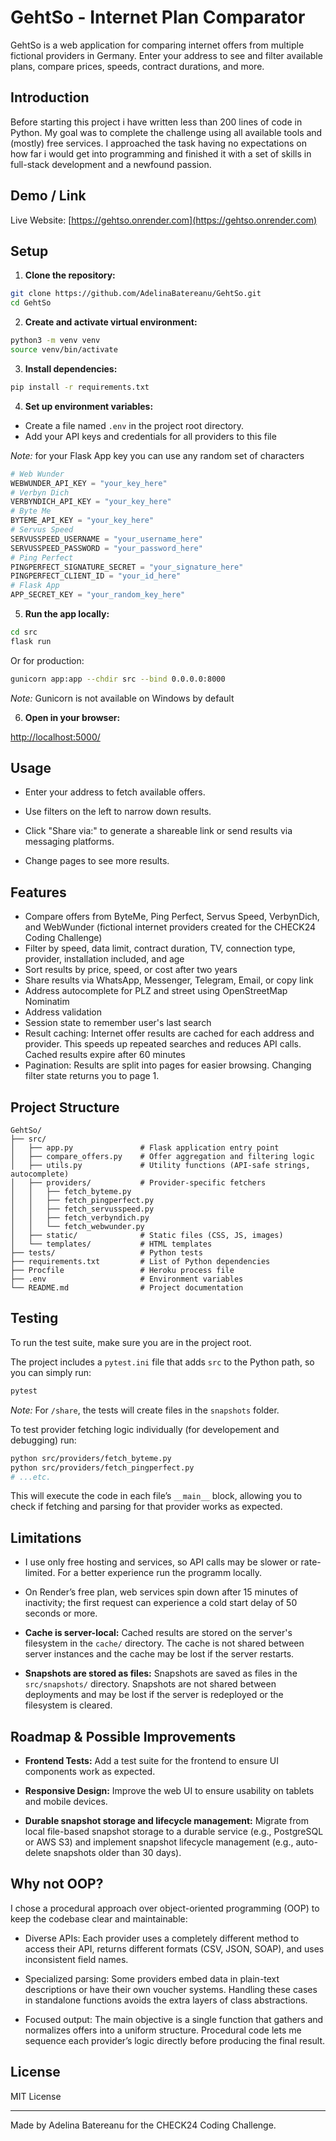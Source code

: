 # GehtSo - Internet Plan Comparator

GehtSo is a web application for comparing internet offers from multiple fictional providers in Germany. Enter your address to see and filter available plans, compare prices, speeds, contract durations, and more.

## Introduction

Before starting this project i have written less than 200 lines of code in Python. My goal was to complete the challenge using all available tools and (mostly) free services. I approached the task having no expectations on how far i would get into programming and finished it with a set of skills in full-stack development and a newfound passion.

## Demo / Link

Live Website: [https://gehtso.onrender.com](https://gehtso.onrender.com)

## Setup

1. **Clone the repository:**

```bash
git clone https://github.com/AdelinaBatereanu/GehtSo.git
cd GehtSo
```

2. **Create and activate virtual environment:**

```bash
python3 -m venv venv
source venv/bin/activate
```

3. **Install dependencies:**

```bash
pip install -r requirements.txt
```

4. **Set up environment variables:**

- Create a file named `.env` in the project root directory.
- Add your API keys and credentials for all providers to this file

*Note:* for your Flask App key you can use any random set of characters

```python
# Web Wunder
WEBWUNDER_API_KEY = "your_key_here"
# Verbyn Dich
VERBYNDICH_API_KEY = "your_key_here"
# Byte Me
BYTEME_API_KEY = "your_key_here"
# Servus Speed
SERVUSSPEED_USERNAME = "your_username_here"
SERVUSSPEED_PASSWORD = "your_password_here"
# Ping Perfect
PINGPERFECT_SIGNATURE_SECRET = "your_signature_here"
PINGPERFECT_CLIENT_ID = "your_id_here"
# Flask App
APP_SECRET_KEY = "your_random_key_here"
```

5. **Run the app locally:**

```bash
cd src
flask run
```

Or for production:

```bash
gunicorn app:app --chdir src --bind 0.0.0.0:8000
```

*Note:* Gunicorn is not available on Windows by default

6. **Open in your browser:**

[http://localhost:5000/](http://localhost:5000/)

## Usage

- Enter your address to fetch available offers.

- Use filters on the left to narrow down results.

- Click "Share via:" to generate a shareable link or send results via messaging platforms.

- Change pages to see more results.

## Features

- Compare offers from ByteMe, Ping Perfect, Servus Speed, VerbynDich, and WebWunder (fictional internet providers created for the CHECK24 Coding Challenge)
- Filter by speed, data limit, contract duration, TV, connection type, provider, installation included, and age
- Sort results by price, speed, or cost after two years
- Share results via WhatsApp, Messenger, Telegram, Email, or copy link
- Address autocomplete for PLZ and street using OpenStreetMap Nominatim
- Address validation
- Session state to remember user's last search
- Result caching: Internet offer results are cached for each address and provider. This speeds up repeated searches and reduces API calls. Cached results expire after 60 minutes
- Pagination: Results are split into pages for easier browsing. Changing filter state returns you to page 1.

## Project Structure

```plaintext
GehtSo/
├── src/
│   ├── app.py               # Flask application entry point
│   ├── compare_offers.py    # Offer aggregation and filtering logic
│   ├── utils.py             # Utility functions (API-safe strings, autocomplete)
│   ├── providers/           # Provider-specific fetchers
│   │   ├── fetch_byteme.py
│   │   ├── fetch_pingperfect.py
│   │   ├── fetch_servusspeed.py
│   │   ├── fetch_verbyndich.py
│   │   └── fetch_webwunder.py
│   ├── static/              # Static files (CSS, JS, images)
│   └── templates/           # HTML templates
├── tests/                   # Python tests
├── requirements.txt         # List of Python dependencies
├── Procfile                 # Heroku process file
├── .env                     # Environment variables
└── README.md                # Project documentation 
```

## Testing

To run the test suite, make sure you are in the project root.
  
The project includes a `pytest.ini` file that adds `src` to the Python path, so you can simply run:

```bash
pytest
```

*Note:* For `/share`, the tests will create files in the `snapshots` folder.

To test provider fetching logic individually (for developement and debugging) run:

```bash
python src/providers/fetch_byteme.py
python src/providers/fetch_pingperfect.py
# ...etc.
```

This will execute the code in each file’s `__main__` block, allowing you to check if fetching and parsing for that provider works as expected.

## Limitations

- I use only free hosting and services, so API calls may be slower or rate-limited. For a better experience run the programm locally.

- On Render’s free plan, web services spin down after 15 minutes of inactivity; the first request can experience a cold start delay of 50 seconds or more.

- **Cache is server-local:** Cached results are stored on the server's filesystem in the `cache/` directory. The cache is not shared between server instances and the cache may be lost if the server restarts.

- **Snapshots are stored as files:** Snapshots are saved as files in the `src/snapshots/` directory. Snapshots are not shared between deployments and may be lost if the server is redeployed or the filesystem is cleared.

## Roadmap & Possible Improvements

- **Frontend Tests:** Add a test suite for the frontend to ensure UI components work as expected.

- **Responsive Design:** Improve the web UI to ensure usability on tablets and mobile devices.

- **Durable snapshot storage and lifecycle management:** Migrate from local file-based snapshot storage to a durable service (e.g., PostgreSQL or AWS S3) and implement snapshot lifecycle management (e.g., auto-delete snapshots older than 30 days).

## Why not OOP?

I chose a procedural approach over object-oriented programming (OOP) to keep the codebase clear and maintainable:

- Diverse APIs: Each provider uses a completely different method to access their API, returns different formats (CSV, JSON, SOAP), and uses inconsistent field names.

- Specialized parsing: Some providers embed data in plain-text descriptions or have their own voucher systems. Handling these cases in standalone functions avoids the extra layers of class abstractions.

- Focused output: The main objective is a single function that gathers and normalizes offers into a uniform structure. Procedural code lets me sequence each provider’s logic directly before producing the final result.

## License

MIT License

___
Made by Adelina Batereanu for the CHECK24 Coding Challenge.
